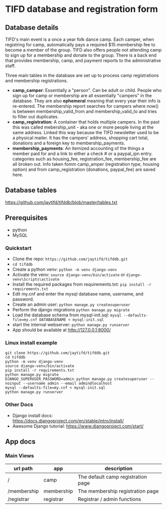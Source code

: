 # TIFD database and registration form

## Database details

TIFD's main event is a once a year folk dance camp.  Each camper, when registring for camp, automatically pays a required $15 membership fee to become a member of the group.  TIFD also offers people not attending camp to sign up for a membership and donate to the group.  There is a back end that provides membership, camp, and payment reports to the administrative staff.

Three main tables in the database are set up to process camp registrations and membership registrations.

- **camp_camper**: Essentially a "person".  Can be adult or child.  People who sign up for camp or membership are all essentially "campers" in the database.  They are also **ephemeral** meaning that every year their info is re-entered.  The membership report searches for campers where now() is between membership_valid_from and membership_valid_to and tries to filter out duplicates.  
- **camp_registration**: A container that holds multiple campers.  In the past this was called mebership_unit - aka one or more people living at the same address.  Linked this way because the TIFD newsletter used to be a physical mailer. It has the campers' address, shopping cart total, donations and a foreign key to membership_payments.
- **membership_payments**: An itemized accounting of the things a member paid for and a link to either a check # or a paypal_ipn entry. categories such as housing_fee, registration_fee, membership_fee are all broken out.  Info taken fomm camp_amper (registration type, housing option) and from camp_registration (donations, paypal_fee) are saved here.

## Database tables
https://github.com/jaytifd/tifddb/blob/master/tables.txt

## Prerequisites 

- python
- MySQL


### Quickstart

- Clone the repo: `https://github.com/jaytifd/tifddb.git`
- `cd tifddb`
- Create a python venv:  `python -m venv django-venv`
- Activate the venv: `source django-venv/bin/activate` or `django-venv\Scripts\activate`
- Install the required packages from requirements.txt:    `pip install -r requirements.txt`
- Edit my.cnf and enter the mysql database name, username, and password.
- Create an admin user: `python manage.py createsuperuser`
- Perform the django migrations `python manage.py migrate`
- Load the database schema from mysql-init.sql:  `mysql --defaults-file=my.cnf DATABASENAME < mysql-init.sql` 
- start the internal webserver: `python manage.py runserver`
- App should be available at http://127.0.0.1:8000/

### Linux install example
```
git clone https://github.com/jaytifd/tifddb.git
cd tifddb
python -m venv django-venv
source django-venv/bin/activate
pip install -r requirements.txt
python manage.py migrate
DJANGO_SUPERUSER_PASSWORD=admin python manage.py createsuperuser --noinput --username admin --email admin@localhost
mysql --defaults-file=my.cnf < mysql-init.sql
python manage.py runserver

```

### Other Docs

- Django install docs: https://docs.djangoproject.com/en/stable/intro/install/
- Awesome Django tutorial: https://www.djangoproject.com/start/

## App docs

### Main Views

| url path     | app     | description |
|--------------|-----------|------------|
| /     | camp       | The default camp registration page
| /membership     | membership      | The membership registration page
| /registrar     | registrar    | Registrar / admin functions







